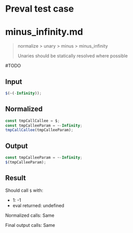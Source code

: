 # Preval test case

# minus_infinity.md

> normalize > unary > minus > minus_infinity
>
> Unaries should be statically resolved where possible

#TODO

## Input

`````js filename=intro
$(~(-Infinity));
`````

## Normalized

`````js filename=intro
const tmpCallCallee = $;
const tmpCalleeParam = ~-Infinity;
tmpCallCallee(tmpCalleeParam);
`````

## Output

`````js filename=intro
const tmpCalleeParam = ~-Infinity;
$(tmpCalleeParam);
`````

## Result

Should call `$` with:
 - 1: -1
 - eval returned: undefined

Normalized calls: Same

Final output calls: Same
